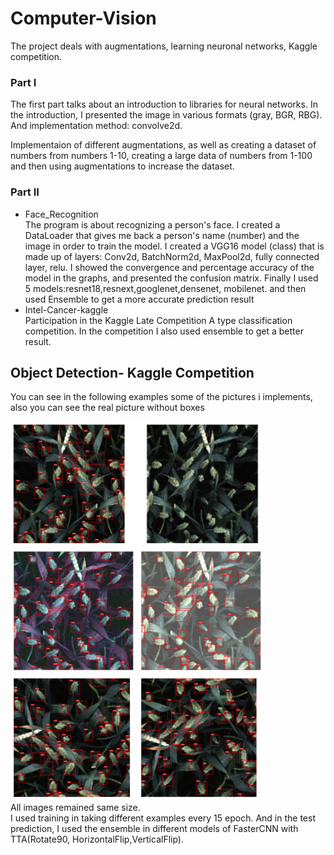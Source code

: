 # Computer-Vision
The project deals with  augmentations, learning neuronal networks, Kaggle competition.


<h3>Part I</h3>
The first part talks about an introduction to libraries for neural networks.
In the introduction, I presented the image in various formats (gray, BGR, RBG).
And implementation method: convolve2d.

Implementaion of different augmentations, as well as creating a dataset of numbers from numbers 1-10, 
creating a large data of numbers from 1-100 and then using augmentations to increase the dataset.

<h3>Part II</h3>
<ul>
  <li>Face_Recognition</li>
  The program is about recognizing a person's face.
  I created a DataLoader that gives me back a person's name (number) and the image in order to train the model.
  I created a VGG16 model (class) that is made up of layers: Conv2d, BatchNorm2d, MaxPool2d, fully connected layer, relu.
  I showed the convergence and percentage accuracy of the model in the graphs, and presented the confusion matrix.
  Finally I used 5 models:resnet18,resnext,googlenet,densenet, mobilenet. and then used Ensemble to get a more accurate prediction result
  
  <li>Intel-Cancer-kaggle</li>
  Participation in the Kaggle Late Competition A type classification  competition.
  In the competition I also used ensemble to get a better result.
</ul>

<h2>Object Detection- Kaggle Competition</h2>
<p>You can see in the following examples some of the pictures i implements, also you can see the real picture without boxes</p>
<div>
  <img src="/Object Detection- Kaggle Competition/Images_Kaggle_Wheat/HorizontalFlip.png" alt="HorizontalFlip" width="400" height="200">
  <img src="/Object Detection- Kaggle Competition/Images_Kaggle_Wheat/HueSaturatuinVal.png" alt="HueSaturatuinVal" width="200" height="200">
  <img src="/Object Detection- Kaggle Competition/Images_Kaggle_Wheat/RandomBrightness.png" alt="RandomBrightness" width="200" height="200">
  <img src="/Object Detection- Kaggle Competition/Images_Kaggle_Wheat/Rotate90.png" alt="Rotate90" width="200" height="200">
  <img src="/Object Detection- Kaggle Competition/Images_Kaggle_Wheat/Transpose.png" alt="Transpose" width="200" height="200">

<div>
All images remained same size.
<br>
I used training in taking different examples every 15 epoch.
And in the test prediction, I used the ensemble in different models of FasterCNN with TTA(Rotate90, HorizontalFlip,VerticalFlip).


